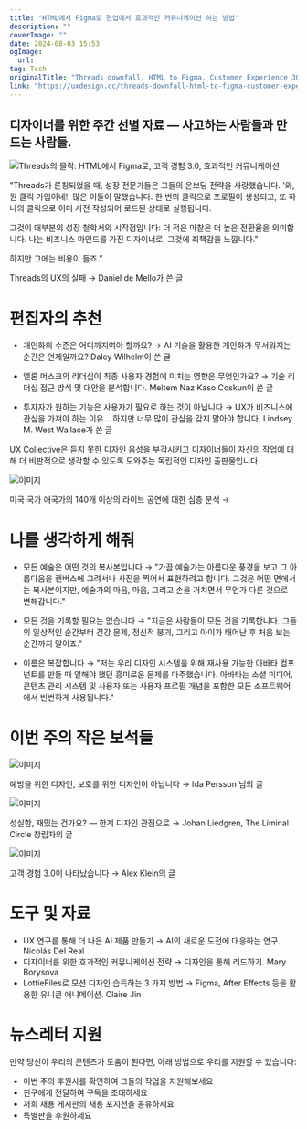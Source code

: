 ```yaml
---
title: "HTML에서 Figma로 현업에서 효과적인 커뮤니케이션 하는 방법"
description: ""
coverImage: ""
date: 2024-08-03 15:53
ogImage: 
  url: 
tag: Tech
originalTitle: "Threads downfall, HTML to Figma, Customer Experience 30, effective communication"
link: "https://uxdesign.cc/threads-downfall-html-to-figma-customer-experience-3-0-effective-communication-2c9c49e1485f"
---
```




## 디자이너를 위한 주간 선별 자료 — 사고하는 사람들과 만드는 사람들.

![Threads의 몰락: HTML에서 Figma로, 고객 경험 3.0, 효과적인 커뮤니케이션](/assets/img/Threads’-downfall-HTML-to-Figma-Customer-Experience-3.0-effective-communication_0.png)

"Threads가 론칭되었을 때, 성장 전문가들은 그들의 온보딩 전략을 사랑했습니다. '와, 원 클릭 가입이네!' 많은 이들이 말했습니다. 한 번의 클릭으로 프로필이 생성되고, 또 하나의 클릭으로 이미 사전 작성되어 로드된 상태로 실행됩니다.

그것이 대부분의 성장 철학서의 시작점입니다: 더 적은 마찰은 더 높은 전환율을 의미합니다. 나는 비즈니스 마인드를 가진 디자이너로, 그것에 죄책감을 느낍니다."

<div class="content-ad"></div>

하지만 그에는 비용이 들죠.”

Threads의 UX의 실패 →
Daniel de Mello가 쓴 글

# 편집자의 추천

- 개인화의 수준은 어디까지여야 할까요? →
  AI 기술을 활용한 개인화가 무서워지는 순간은 언제일까요?
  Daley Wilhelm이 쓴 글

- 엘론 머스크의 리더십이 최종 사용자 경험에 미치는 영향은 무엇인가요? →
  기술 리더십 접근 방식 및 대안을 분석합니다.
  Meltem Naz Kaso Coskun이 쓴 글

- 투자자가 원하는 기능은 사용자가 필요로 하는 것이 아닙니다 →
  UX가 비즈니스에 관심을 가져야 하는 이유... 하지만 너무 많이 관심을 갖지 말아야 합니다.
  Lindsey M. West Wallace가 쓴 글

<div class="content-ad"></div>

UX Collective은 듣지 못한 디자인 음성을 부각시키고 디자이너들이 자신의 작업에 대해 더 비판적으로 생각할 수 있도록 도와주는 독립적인 디자인 출판물입니다.

![이미지](/assets/img/Threads’-downfall-HTML-to-Figma-Customer-Experience-3.0-effective-communication_1.png)

미국 국가 애국가의 140개 이상의 라이브 공연에 대한 심층 분석 →

# 나를 생각하게 해줘

<div class="content-ad"></div>

- 모든 예술은 어떤 것의 복사본입니다 →
  "가끔 예술가는 아름다운 풍경을 보고 그 아름다움을 캔버스에 그려서나 사진을 찍어서 표현하려고 합니다. 그것은 어떤 면에서는 복사본이지만, 예술가의 마음, 마음, 그리고 손을 거치면서 무언가 다른 것으로 변해갑니다."

- 모든 것을 기록할 필요는 없습니다 →
  "지금은 사람들이 모든 것을 기록합니다. 그들의 일상적인 순간부터 건강 문제, 정신적 붕괴, 그리고 아이가 태어난 후 처음 보는 순간까지 말이죠."

- 이름은 복잡합니다 →
  "저는 우리 디자인 시스템을 위해 재사용 가능한 아바타 컴포넌트를 만들 때 일해야 했던 흥미로운 문제를 마주했습니다. 아바타는 소셜 미디어, 콘텐츠 관리 시스템 및 사용자 또는 사용자 프로필 개념을 포함한 모든 소프트웨어에서 빈번하게 사용됩니다."

# 이번 주의 작은 보석들

![이미지](/assets/img/Threads’-downfall-HTML-to-Figma-Customer-Experience-3.0-effective-communication_2.png)

예방을 위한 디자인, 보호를 위한 디자인이 아닙니다 →
Ida Persson 님의 글

<div class="content-ad"></div>

![이미지](/assets/img/Threads’-downfall-HTML-to-Figma-Customer-Experience-3.0-effective-communication_3.png)

성실함, 재밌는 건가요? — 한계 디자인 관점으로 →
Johan Liedgren, The Liminal Circle 창립자의 글

![이미지](/assets/img/Threads’-downfall-HTML-to-Figma-Customer-Experience-3.0-effective-communication_4.png)

고객 경험 3.0이 나타났습니다 →
Alex Klein의 글

<div class="content-ad"></div>

# 도구 및 자료

- UX 연구를 통해 더 나은 AI 제품 만들기 →
  AI의 새로운 도전에 대응하는 연구.
  Nicolás Del Real
- 디자이너를 위한 효과적인 커뮤니케이션 전략 →
  디자인을 통해 리드하기.
  Mary Borysova
- LottieFiles로 모션 디자인 습득하는 3 가지 방법 →
  Figma, After Effects 등을 활용한 유니콘 애니메이션.
  Claire Jin

# 뉴스레터 지원

만약 당신이 우리의 콘텐츠가 도움이 된다면, 아래 방법으로 우리를 지원할 수 있습니다:

<div class="content-ad"></div>

- 이번 주의 후원사를 확인하여 그들의 작업을 지원해보세요
- 친구에게 전달하여 구독을 초대하세요
- 저희 채용 게시판의 채용 포지션을 공유하세요
- 특별판을 후원하세요
